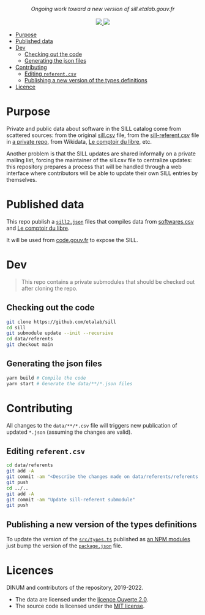 <p align="center">
    <i>Ongoing work toward a new version of sill.etalab.gouv.fr</i>
    <br>
    <br>
    <a href="https://github.com/etalab/sill/actions">
      <img src="https://github.com/etalab/sill/workflows/ci/badge.svg?branch=main">
    </a>
    <a href="https://github.com/etalab/sill#licence">
      <img src="https://img.shields.io/npm/l/sillfr">
    </a>
</p>

-   [Purpose](#purpose)
-   [Published data](#published-data)
-   [Dev](#dev)
    -   [Checking out the code](#checking-out-the-code)
    -   [Generating the json files](#generating-the-json-files)
-   [Contributing](#contributing)
    -   [Editing `referent.csv`](#editing-referentcsv)
    -   [Publishing a new version of the types definitions](#publishing-a-new-version-of-the-types-definitions)
-   [Licence](#licence)

# Purpose

Private and public data about software in the SILL catalog come from scattered sources: from the original [sill.csv](data/softwares/sill.csv) file,
from the [sill-referent.csv](https://github.com/etalab/sill-referents/blob/main/referents.csv) file in [a private repo](https://github.com/etalab/sill-referents), from Wikidata, [Le comptoir du libre](https://comptoir-du-libre.org/), etc.

Another problem is that the SILL updates are shared informally on a private mailing list, forcing the maintainer of the sill.csv file to centralize updates: this
repository prepares a process that will be handled through a web interface where contributors will be able to update their own SILL entries by themselves.

# Published data

This repo publish a [`sill2.json`](https://code.gouv.fr/data/sill2.json) files that compiles data from [softwares.csv](data/softwares/softwares.csv)
and [Le comptoir du libre](https://comptoir-du-libre.org/).

It will be used from [code.gouv.fr](https://code.gouv.fr/) to expose the SILL.

# Dev

> This repo contains a private submodules that should be
> checked out after cloning the repo.

## Checking out the code

```bash
git clone https://github.com/etalab/sill
cd sill
git submodule update --init --recursive
cd data/referents
git checkout main
```

## Generating the json files

```bash
yarn build # Compile the code
yarn start # Generate the data/**/*.json files
```

# Contributing

All changes to the `data/**/*.csv` file will triggers
new publication of updated `*.json` (assuming the changes are valid).

## Editing `referent.csv`

```bash
cd data/referents
git add -A
git commit -am "<Describe the changes made on data/referents/referents.csv>"
git push
cd ../..
git add -A
git commit -am "Update sill-referent submodule"
git push
```

## Publishing a new version of the types definitions

To update the version of the [`src/types.ts`](/src/types.ts) published
as [an NPM modules](https://www.npmjs.com/package/sillfr) just bump the version
of the [`package.json`](/package.json) file.

# Licences

DINUM and contributors of the repository, 2019-2022.

-   The data are licensed under the [licence Ouverte 2.0](LICENSES/LICENSE.Etalab-2.0.md).
-   The source code is licensed under the [MIT license](LICENSES/LICENSE.MIT.md).
